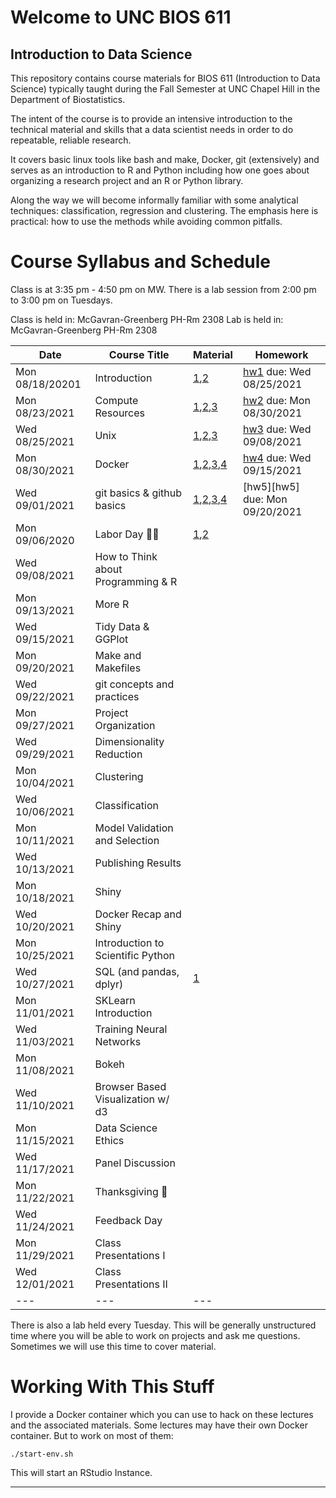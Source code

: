 Welcome to UNC BIOS 611
=======================
Introduction to Data Science
----------------------------

This repository contains course materials for BIOS 611 (Introduction
to Data Science) typically taught during the Fall Semester at UNC
Chapel Hill in the Department of Biostatistics.

The intent of the course is to provide an intensive introduction to
the technical material and skills that a data scientist needs in order
to do repeatable, reliable research.

It covers basic linux tools like bash and make, Docker, git
(extensively) and serves as an introduction to R and Python including
how one goes about organizing a research project and an R or Python
library.

Along the way we will become informally familiar with some analytical
techniques: classification, regression and clustering. The emphasis
here is practical: how to use the methods while avoiding common
pitfalls.

Course Syllabus and Schedule
============================

Class is at 3:35 pm - 4:50 pm on MW. There is a lab session from 2:00
pm to 3:00 pm on Tuesdays.

Class is held in: McGavran-Greenberg PH-Rm 2308
Lab is held in: McGavran-Greenberg PH-Rm 2308


| Date            | Course Title                       | Material                            | Homework                       |
| ---             | ---                                | ---                                 | ---                            |
| Mon 08/18/20201 | Introduction                       | [1][m1],[2][m2]                     | [hw1][hw1] due: Wed 08/25/2021 |
| Mon 08/23/2021  | Compute Resources                  | [1][m3],[2][m4],[3][m5]             | [hw2][hw2] due: Mon 08/30/2021 |
| Wed 08/25/2021  | Unix                               | [1][m8],[2][m6],[3][m7]             | [hw3][hw3] due: Wed 09/08/2021 |
| Mon 08/30/2021  | Docker                             | [1][m9],[2][m4],[3][m5],[4][m10]    | [hw4][hw4] due: Wed 09/15/2021 |
| Wed 09/01/2021  | git basics & github basics         | [1][m13],[2][m14],[3][m15],[4][m16] | [hw5][hw5] due: Mon 09/20/2021     |
| Mon 09/06/2020  | Labor Day 🍞🌹                     | [1][m12],[2][m16]                   |                                |
| Wed 09/08/2021  | How to Think about Programming & R |                                     |                                |
| Mon 09/13/2021  | More R                             |                                     |                                |
| Wed 09/15/2021  | Tidy Data & GGPlot                 |                                     |                                |
| Mon 09/20/2021  | Make and Makefiles                 |                                     |                                |
| Wed 09/22/2021  | git concepts and practices         |                                     |                                |
| Mon 09/27/2021  | Project Organization               |                                     |                                |
| Wed 09/29/2021  | Dimensionality Reduction           |                                     |                                |
| Mon 10/04/2021  | Clustering                         |                                     |                                |
| Wed 10/06/2021  | Classification                     |                                     |                                |
| Mon 10/11/2021  | Model Validation and Selection     |                                     |                                |
| Wed 10/13/2021  | Publishing Results                 |                                     |                                |
| Mon 10/18/2021  | Shiny                              |                                     |                                |
| Wed 10/20/2021  | Docker Recap and Shiny             |                                     |                                |
| Mon 10/25/2021  | Introduction to Scientific Python  |                                     |                                |
| Wed 10/27/2021  | SQL (and pandas, dplyr)            | [1][m11]                            |                                |
| Mon 11/01/2021  | SKLearn Introduction               |                                     |                                |
| Wed 11/03/2021  | Training Neural Networks           |                                     |                                |
| Mon 11/08/2021  | Bokeh                              |                                     |                                |
| Wed 11/10/2021  | Browser Based Visualization w/ d3  |                                     |                                |
| Mon 11/15/2021  | Data Science Ethics                |                                     |                                |
| Wed 11/17/2021  | Panel Discussion                   |                                     |                                |
| Mon 11/22/2021  | Thanksgiving 🦃                    |                                     |                                |
| Wed 11/24/2021  | Feedback Day                       |                                     |                                |
| Mon 11/29/2021  | Class Presentations I              |                                     |                                |
| Wed 12/01/2021  | Class Presentations II             |                                     |                                |
| ---             | ---                                | ---                                 |                                |


There is also a lab held every Tuesday. This will be generally
unstructured time where you will be able to work on projects and ask
me questions. Sometimes we will use this time to cover material.

Working With This Stuff
=======================

I provide a Docker container which you can use to hack on these
lectures and the associated materials. Some lectures may have their
own Docker container. But to work on most of them:


    ./start-env.sh
    
This will start an RStudio Instance.

* * * 

[m1]:https://github.com/Vincent-Toups/datasci611/blob/main/lectures/01-course-intro-data-scientist/course-intro-data-scientist.org
[m2]:https://github.com/Vincent-Toups/datasci611/blob/main/lectures/01-course-intro-data-scientist/slides.Rpres
[m3]:https://its.unc.edu/research-computing/longleaf-cluster/
[m4]:https://docs.docker.com/docker-for-windows/install/
[m5]:https://docs.docker.com/engine/install/ubuntu/
[m6]:https://www.gnu.org/software/bash/manual/bash.html
[m7]:https://learnxinyminutes.com/docs/bash/
[m8]:https://github.com/Vincent-Toups/datasci611/tree/main/lectures/02-unix
[m9]:https://github.com/Vincent-Toups/datasci611/blob/main/lectures/03-Docker/docker.org
[m10]:https://learnxinyminutes.com/docs/docker/
[m11]:https://tomaugspurger.github.io/dplry-pandas.html
[m12]:https://en.wikipedia.org/wiki/Labor_Day
[m13]:https://git-scm.com/book/en/v2
[m14]:https://docs.github.com/en/get-started
[m15]:https://docs.github.com/en/github/authenticating-to-github/connecting-to-github-with-ssh/adding-a-new-ssh-key-to-your-github-account
[m16]:https://hyperallergic.com/313435/an-illustrated-guide-to-guy-debords-the-society-of-the-spectacle/
[m17]:https://liyanxu.blog/2017/02/12/install-git-on-windows-and-set-up-ssh-keys/
[hw1]:https://github.com/Vincent-Toups/datasci611/blob/main/lectures/01-course-intro-data-scientist/homework.md
[hw2]:https://github.com/Vincent-Toups/datasci611/blob/main/lectures/X-02-vcl/homework.md
[hw3]:https://github.com/Vincent-Toups/datasci611/blob/main/lectures/02-unix/homework.md
[hw4]:https://github.com/Vincent-Toups/datasci611/blob/main/lectures/03-Docker/homework.md

